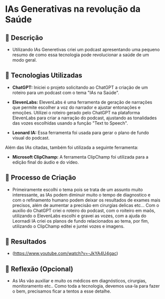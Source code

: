 # IAs Generativas na revolução da Saúde

## 📒 Descrição

- Utilizando IAs Generetivas criei um podcast apresentando uma pequeno resumo 
  de como essa tecnologia pode revolucionar a saúde de um modo geral. 

## 🤖 Tecnologias Utilizadas

- **ChatGPT:**
  Iniciei o projeto solicitando ao ChatGPT a criação de um roteiro para um podcast com o tema "IAs na Saúde".

- **ElevenLabs:**
  ElevenLabs é uma ferramenta de geração de narrações que permite escolher a voz do narrador e ajustar entonações e emoções. Utilizei o roteiro gerado pelo ChatGPT na plataforma ElevenLabs para criar a narração do podcast, ajustando as tonalidades das vozes escolhidas usando a função "Text to Speech".

- **Leonard IA:**
  Essa ferramenta foi usada para gerar o plano de fundo visual do podcast.

Além das IAs citadas, também foi utilizada a seguinte ferramenta:

- **Microsoft ClipChamp:**
  A ferramenta ClipChamp foi utilizada para a edição final do áudio e do vídeo.


## 🧐 Processo de Criação

- Primeiramente escolhi o tema pois se trata de um assunto muito interessante, as IAs podem diminuir muito o tempo de diagnostico e com 
  o refinamento humano podem deixar os resultados de exames mais precisos, além de aumentar a precisão em cirurgias delicas etc...
  Com o auxilio do ChatGPT criei o roteiro do podcast, com o roiteiro em maõs, utilizando o ElevenLabs escolhi e gravei as vozes, com a ajuda do 
  Leornadi IA criei os planos de fundo relacionados ao tema, por fim, utilizando o ClipChamp editei e juntei vozes e imagens. 

## 🚀 Resultados

- (https://www.youtube.com/watch?v=-JkYA4U4gac)

## 💭 Reflexão (Opcional)

- As IAs vão auxiliar e muito os médicos em diagnósticos, cirurgias, monitoramento etc..
  Como toda a tecnologia, devemos usa-la para fazer o bem, precisamos ficar a tentos a esse detalhe. 

